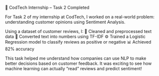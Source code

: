 🎯 CodTech Internship – Task 2 Completed

For Task 2 of my internship at CodTech, I worked on a real-world problem: understanding customer opinions using Sentiment Analysis.

Using a dataset of customer reviews, I: 🧹 Cleaned and preprocessed text data 🧠 Converted text into numbers using TF-IDF ⚙ Trained a Logistic Regression model to classify reviews as positive or negative 📊 Achieved 82% accuracy

This task helped me understand how companies can use NLP to make better decisions based on customer feedback. It was exciting to see how machine learning can actually “read” reviews and predict sentiment!
